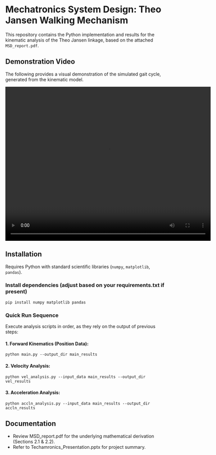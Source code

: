 # Mechatronics System Design: Theo Jansen Walking Mechanism
This repository contains the Python implementation and results for the kinematic analysis of the Theo Jansen linkage, based on the attached `MSD_report.pdf`.

## Demonstration Video

The following provides a visual demonstration of the simulated gait cycle, generated from the kinematic model.

<video width="640" height="480" controls>
  <source src="/Hardware_results/media1.mp4" type="video/mp4">
  Your browser does not support the video tag.
</video>

## Installation

Requires Python with standard scientific libraries (`numpy`, `matplotlib`, `pandas`).

### Install dependencies (adjust based on your requirements.txt if present)
```pip install numpy matplotlib pandas```

### Quick Run Sequence
Execute analysis scripts in order, as they rely on the output of previous steps:

#### 1. Forward Kinematics (Position Data):
```python main.py --output_dir main_results```

#### 2. Velocity Analysis:
```python vel_analysis.py --input_data main_results --output_dir vel_results```

#### 3. Acceleration Analysis:
```python accln_analysis.py --input_data main_results --output_dir accln_results```


## Documentation

* Review MSD_report.pdf for the underlying mathematical derivation (Sections 2.1 & 2.2).
* Refer to Techamronics_Presentation.pptx for project summary.
